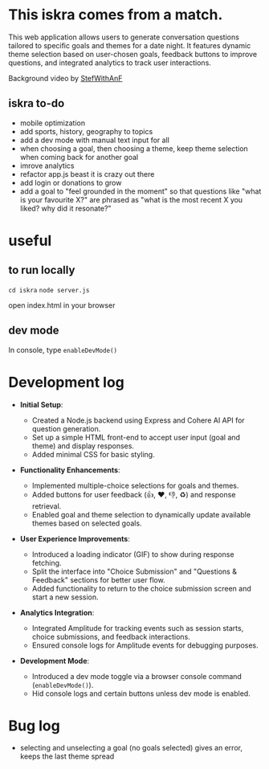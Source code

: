 # This iskra comes from a match.
This web application allows users to generate conversation questions tailored to specific goals and themes for a date night. It features dynamic theme selection based on user-chosen goals, feedback buttons to improve questions, and integrated analytics to track user interactions.

Background video by [StefWithAnF](https://www.pexels.com/video/colored-liquid-mass-thinning-reactions-when-mix-with-other-liquid-3582427/)

## iskra to-do

- mobile optimization
- add sports, history, geography to topics
- add a dev mode with manual text input for all
- when choosing a goal, then choosing a theme, keep theme selection when coming back for another goal
- imrove analytics
- refactor app.js beast it is crazy out there
- add login or donations to grow
- add a goal to "feel grounded in the moment" so that questions like "what is your favourite X?" are phrased as "what is the most recent X you liked? why did it resonate?"

# useful

## to run locally

`cd iskra`
`node server.js`

open index.html in your browser

## dev mode

In console, type `enableDevMode()`

# Development log

- **Initial Setup**:
  - Created a Node.js backend using Express and Cohere AI API for question generation.
  - Set up a simple HTML front-end to accept user input (goal and theme) and display responses.
  - Added minimal CSS for basic styling.

- **Functionality Enhancements**:
  - Implemented multiple-choice selections for goals and themes.
  - Added buttons for user feedback (👍, ❤️, 👎, ♻️) and response retrieval.
  - Enabled goal and theme selection to dynamically update available themes based on selected goals.

- **User Experience Improvements**:
  - Introduced a loading indicator (GIF) to show during response fetching.
  - Split the interface into "Choice Submission" and "Questions & Feedback" sections for better user flow.
  - Added functionality to return to the choice submission screen and start a new session.

- **Analytics Integration**:
  - Integrated Amplitude for tracking events such as session starts, choice submissions, and feedback interactions.
  - Ensured console logs for Amplitude events for debugging purposes.

- **Development Mode**:
  - Introduced a dev mode toggle via a browser console command (`enableDevMode()`).
  - Hid console logs and certain buttons unless dev mode is enabled.

# Bug log

- selecting and unselecting a goal (no goals selected) gives an error, keeps the last theme spread